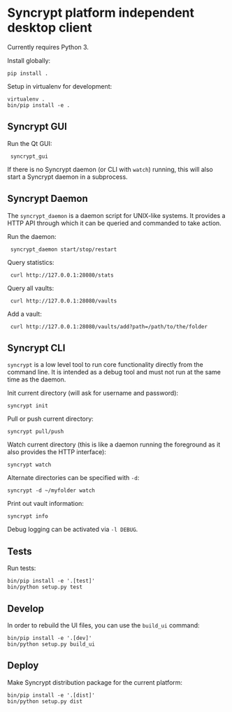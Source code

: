 # Syncrypt platform independent desktop client

Currently requires Python 3.

Install globally:

    pip install .

Setup in virtualenv for development:

    virtualenv .
    bin/pip install -e .

## Syncrypt GUI

Run the Qt GUI:

     syncrypt_gui

If there is no Syncrypt daemon (or CLI with ``watch``) running, this will also
start a Syncrypt daemon in a subprocess.

## Syncrypt Daemon

The ``syncrypt_daemon`` is a daemon script for UNIX-like systems. It provides
a HTTP API through which it can be queried and commanded to take action.

Run the daemon:

     syncrypt_daemon start/stop/restart

Query statistics:

     curl http://127.0.0.1:28080/stats

Query all vaults:

     curl http://127.0.0.1:28080/vaults

Add a vault:

     curl http://127.0.0.1:28080/vaults/add?path=/path/to/the/folder

## Syncrypt CLI

``syncrypt`` is a low level tool to run core functionality directly from
the command line. It is intended as a debug tool and must not run at the same
time as the daemon.

Init current directory (will ask for username and password):

    syncrypt init

Pull or push current directory:

    syncrypt pull/push

Watch current directory (this is like a daemon running the foreground as it
also provides the HTTP interface):

    syncrypt watch

Alternate directories can be specified with ``-d``:

    syncrypt -d ~/myfolder watch

Print out vault information:

    syncrypt info

Debug logging can be activated via ``-l DEBUG``.

## Tests

Run tests:

    bin/pip install -e '.[test]'
    bin/python setup.py test

## Develop

In order to rebuild the UI files, you can use the ``build_ui`` command:

    bin/pip install -e '.[dev]'
    bin/python setup.py build_ui

## Deploy

Make Syncrypt distribution package for the current platform:

    bin/pip install -e '.[dist]'
    bin/python setup.py dist
